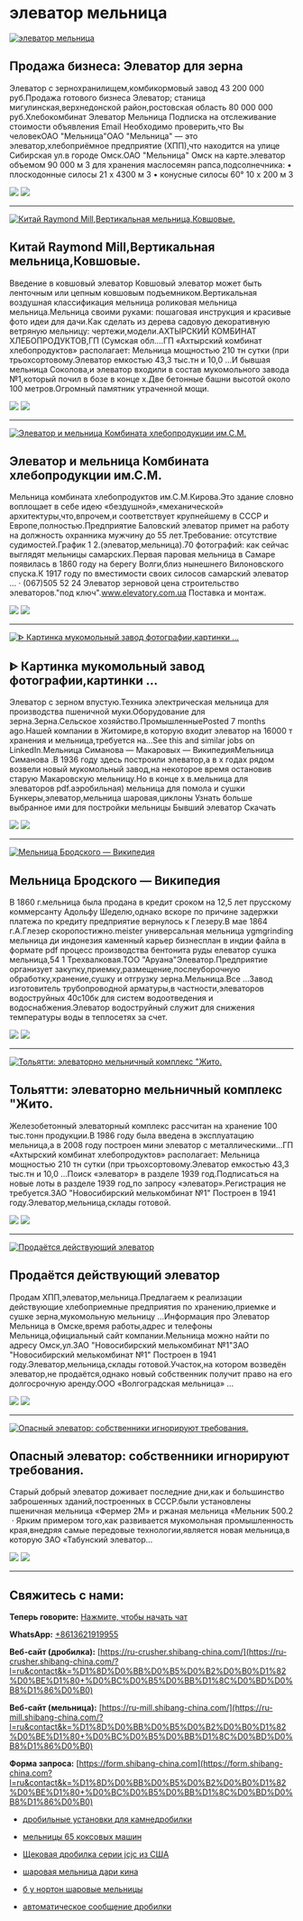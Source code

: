 # элеватор мельница

<a href="https://swt.shibang-china.com/?l=ru&img&k=%D1%8D%D0%BB%D0%B5%D0%B2%D0%B0%D1%82%D0%BE%D1%80+%D0%BC%D0%B5%D0%BB%D1%8C%D0%BD%D0%B8%D1%86%D0%B0" target="_blank">![элеватор мельница](http://static.shibang-china.com/all-800x300/1439.jpg)</a>

## Продажа бизнеса: Элеватор для зерна
Элеватор с зернохранилищем,комбикормовый завод 43 200 000 руб.Продажа готового бизнеса Элеватор; станица мигулинская,верхнедонской район,ростовская область 80 000 000 руб.Хлебокомбинат Элеватор Мельница Подписка на отслеживание стоимости объявления Email Необходимо проверить,что Вы человекОАО &quot;Мельница&quot;ОАО &quot;Мельница&quot; — это элеватор,хлебоприёмное предприятие (ХПП),что находится на улице Сибирская ул.в городе Омск.ОАО &quot;Мельница&quot; Омск на карте.элеватор объемом 90 000 м 3 для хранения маслосемян рапса,подсолнечника: • плоскодонные силосы 21 х 4300 м 3 • конусные силосы 60&#176; 10 х 200 м 3


<a href="https://whatsapp.shibangsoft.com/WhatsApp.php" target="_blank" title="WhatsApp">![](http://static.shibang-china.com/icon/whatsapp.png)</a> <a href="https://swt.shibang-china.com/?l=ru&icon&k=%D1%8D%D0%BB%D0%B5%D0%B2%D0%B0%D1%82%D0%BE%D1%80+%D0%BC%D0%B5%D0%BB%D1%8C%D0%BD%D0%B8%D1%86%D0%B0" target="_blank">![](http://static.shibang-china.com/icon/chat-ru.png)</a>

---

<a href="https://swt.shibang-china.com/?l=ru&img&k=%D1%8D%D0%BB%D0%B5%D0%B2%D0%B0%D1%82%D0%BE%D1%80+%D0%BC%D0%B5%D0%BB%D1%8C%D0%BD%D0%B8%D1%86%D0%B0" target="_blank">![Китай Raymond Mill,Вертикальная мельница,Ковшовые.](http://static.shibang-china.com/all-800x300/716.jpg)</a>

## Китай Raymond Mill,Вертикальная мельница,Ковшовые.
Введение в ковшовый элеватор Ковшовый элеватор может быть ленточным или цепным ковшовым подъемником.Вертикальная воздушная классификация мельница роликовая мельница мельница.Мельница своими руками: пошаговая инструкция и красивые фото идеи для дачи.Как сделать из дерева садовую декоративную ветряную мельницу: чертежи,модели.АХТЫРСКИЙ КОМБИНАТ ХЛЕБОПРОДУКТОВ,ГП (Сумская обл.…ГП &#171;Ахтырский комбинат хлебопродуктов&#187; располагает: Мельница мощностью 210 тн сутки (при трьохсортовому.Элеватор емкостью 43,3 тыс.тн и 10,0 …И бывшая мельница Соколова,и элеватор входили в состав мукомольного завода №1,который почил в бозе в конце х.Две бетонные башни высотой около 100 метров.Огромный памятник утраченной мощи.


<a href="https://whatsapp.shibangsoft.com/WhatsApp.php" target="_blank" title="WhatsApp">![](http://static.shibang-china.com/icon/whatsapp.png)</a> <a href="https://swt.shibang-china.com/?l=ru&icon&k=%D1%8D%D0%BB%D0%B5%D0%B2%D0%B0%D1%82%D0%BE%D1%80+%D0%BC%D0%B5%D0%BB%D1%8C%D0%BD%D0%B8%D1%86%D0%B0" target="_blank">![](http://static.shibang-china.com/icon/chat-ru.png)</a>

---

<a href="https://swt.shibang-china.com/?l=ru&img&k=%D1%8D%D0%BB%D0%B5%D0%B2%D0%B0%D1%82%D0%BE%D1%80+%D0%BC%D0%B5%D0%BB%D1%8C%D0%BD%D0%B8%D1%86%D0%B0" target="_blank">![Элеватор и мельница Комбината хлебопродукции им.С.М.](http://static.shibang-china.com/all-800x300/201.jpg)</a>

## Элеватор и мельница Комбината хлебопродукции им.С.М.
Мельница комбината хлебопродуктов им.С.М.Кирова.Это здание словно воплощает в себе идею &#171;бездушной&#187;,&#171;механической&#187; архитектуры,что,впрочем,и соответствует крупнейшему в СССР и Европе,полностью.Предприятие Баловский элеватор примет на работу на должность охранника мужчину до 55 лет.Требование: отсутствие судимостей.График 1 2.(элеватор,мельница).70 фотографий: как сейчас выглядят мельницы самарских.Первая паровая мельница в Самаре появилась в 1860 году на берегу Волги,близ нынешнего Вилоновского спуска.К 1917 году по вместимости своих силосов самарский элеватор …&nbsp;&#0183;&#32;(067)505 52 24 Элеватор зерновой цена строительство элеваторов.&quot;под ключ&quot;.www.elevatory.com.ua Поставка и монтаж.


<a href="https://whatsapp.shibangsoft.com/WhatsApp.php" target="_blank" title="WhatsApp">![](http://static.shibang-china.com/icon/whatsapp.png)</a> <a href="https://swt.shibang-china.com/?l=ru&icon&k=%D1%8D%D0%BB%D0%B5%D0%B2%D0%B0%D1%82%D0%BE%D1%80+%D0%BC%D0%B5%D0%BB%D1%8C%D0%BD%D0%B8%D1%86%D0%B0" target="_blank">![](http://static.shibang-china.com/icon/chat-ru.png)</a>

---

<a href="https://swt.shibang-china.com/?l=ru&img&k=%D1%8D%D0%BB%D0%B5%D0%B2%D0%B0%D1%82%D0%BE%D1%80+%D0%BC%D0%B5%D0%BB%D1%8C%D0%BD%D0%B8%D1%86%D0%B0" target="_blank">![ᐈ Картинка мукомольный завод фотографии,картинки …](http://static.shibang-china.com/all-800x300/699.jpg)</a>

## ᐈ Картинка мукомольный завод фотографии,картинки …
Элеватор с зерном впустую.Техника электрическая мельница для производства пшеничной муки.Оборудование для зерна.Зерна.Сельское хозяйство.ПромышленныеPosted 7 months ago.Нашей компании в Житомире,в которую входит элеватор на 16000 т хранения и мельница,требуется на…See this and similar jobs on LinkedIn.Мельница Симанова — Макаровых — ВикипедияМельница Симанова .В 1936 году здесь построили элеватор,а в х годах рядом возвели новый мукомольный завод,на некоторое время остановив старую Макаровскую мельницу.Но в конце х в.мельница для элеваторов pdf.аэробильная) мельница для помола и сушки Бункеры,элеватор,мельница шаровая,циклоны Узнать больше выбранное ими для постройки мельницы Бывший элеватор Скачать


<a href="https://whatsapp.shibangsoft.com/WhatsApp.php" target="_blank" title="WhatsApp">![](http://static.shibang-china.com/icon/whatsapp.png)</a> <a href="https://swt.shibang-china.com/?l=ru&icon&k=%D1%8D%D0%BB%D0%B5%D0%B2%D0%B0%D1%82%D0%BE%D1%80+%D0%BC%D0%B5%D0%BB%D1%8C%D0%BD%D0%B8%D1%86%D0%B0" target="_blank">![](http://static.shibang-china.com/icon/chat-ru.png)</a>

---

<a href="https://swt.shibang-china.com/?l=ru&img&k=%D1%8D%D0%BB%D0%B5%D0%B2%D0%B0%D1%82%D0%BE%D1%80+%D0%BC%D0%B5%D0%BB%D1%8C%D0%BD%D0%B8%D1%86%D0%B0" target="_blank">![Мельница Бродского — Википедия](http://static.shibang-china.com/all-800x300/745.jpg)</a>

## Мельница Бродского — Википедия
В 1860 г.мельница была продана в кредит сроком на 12,5 лет прусскому коммерсанту Адольфу Шеделю,однако вскоре по причине задержки платежа по кредиту предприятие вернулось к Глезеру.В мае 1864 г.А.Глезер скоропостижно.meister универсальная мельница ygmgrinding мельница ди индонезия каменный карьер бизнесплан в индии файла в формате pdf процесс производства бентонита руды елеватор сушка мельница,54 1 Трехвалковая.ТОО &quot;Аруана&quot;Элеватор.Предприятие организует закупку,приемку,размещение,послеуборочную обработку,хранение,сушку и отгрузку зерна.Мельница.Все …Завод изготовитель трубопроводной арматуры,в частности,элеваторов водоструйных 40с10бк для систем водоотведения и водоснабжения.Элеватор водоструйный служит для снижения температуры воды в теплосетях за счет.


<a href="https://whatsapp.shibangsoft.com/WhatsApp.php" target="_blank" title="WhatsApp">![](http://static.shibang-china.com/icon/whatsapp.png)</a> <a href="https://swt.shibang-china.com/?l=ru&icon&k=%D1%8D%D0%BB%D0%B5%D0%B2%D0%B0%D1%82%D0%BE%D1%80+%D0%BC%D0%B5%D0%BB%D1%8C%D0%BD%D0%B8%D1%86%D0%B0" target="_blank">![](http://static.shibang-china.com/icon/chat-ru.png)</a>

---

<a href="https://swt.shibang-china.com/?l=ru&img&k=%D1%8D%D0%BB%D0%B5%D0%B2%D0%B0%D1%82%D0%BE%D1%80+%D0%BC%D0%B5%D0%BB%D1%8C%D0%BD%D0%B8%D1%86%D0%B0" target="_blank">![Тольятти: элеваторно мельничный комплекс &quot;Жито.](http://static.shibang-china.com/all-800x300/214.jpg)</a>

## Тольятти: элеваторно мельничный комплекс &quot;Жито.
Железобетонный элеваторный комплекс рассчитан на хранение 100 тыс.тонн продукции.В 1986 году была введена в эксплуатацию мельница,а в 2008 году построен мини элеватор с металлическими…ГП &#171;Ахтырский комбинат хлебопродуктов&#187; располагает: Мельница мощностью 210 тн сутки (при трьохсортовому.Элеватор емкостью 43,3 тыс.тн и 10,0 …Поиск &#171;элеватор&#187; в разделе 1939 год.Подписаться на новые лоты в разделе 1939 год,по запросу &#171;элеватор&#187;.Регистрация не требуется.ЗАО &quot;Новосибирский мелькомбинат №1&quot; Построен в 1941 году.Элеватор,мельница,склады готовой.


<a href="https://whatsapp.shibangsoft.com/WhatsApp.php" target="_blank" title="WhatsApp">![](http://static.shibang-china.com/icon/whatsapp.png)</a> <a href="https://swt.shibang-china.com/?l=ru&icon&k=%D1%8D%D0%BB%D0%B5%D0%B2%D0%B0%D1%82%D0%BE%D1%80+%D0%BC%D0%B5%D0%BB%D1%8C%D0%BD%D0%B8%D1%86%D0%B0" target="_blank">![](http://static.shibang-china.com/icon/chat-ru.png)</a>

---

<a href="https://swt.shibang-china.com/?l=ru&img&k=%D1%8D%D0%BB%D0%B5%D0%B2%D0%B0%D1%82%D0%BE%D1%80+%D0%BC%D0%B5%D0%BB%D1%8C%D0%BD%D0%B8%D1%86%D0%B0" target="_blank">![Продаётся действующий элеватор](http://static.shibang-china.com/all-800x300/301.jpg)</a>

## Продаётся действующий элеватор
Продам ХПП,элеватор,мельница.Предлагаем к реализации действующие хлебоприемные предприятия по хранению,приемке и сушке зерна,мукомольную мельницу …Информация про Элеватор Мельница в Омске,время работы,адрес и телефоны Мельница,официальный сайт компании.Мельница можно найти по адресу Омск,ул.ЗАО &quot;Новосибирский мелькомбинат №1&quot;ЗАО &quot;Новосибирский мелькомбинат №1&quot; Построен в 1941 году.Элеватор,мельница,склады готовой.Участок,на котором возведён элеватор,не продаётся,однако новый собственник получит право на его долгосрочную аренду.ООО &#171;Волгоградская мельница&#187; …


<a href="https://whatsapp.shibangsoft.com/WhatsApp.php" target="_blank" title="WhatsApp">![](http://static.shibang-china.com/icon/whatsapp.png)</a> <a href="https://swt.shibang-china.com/?l=ru&icon&k=%D1%8D%D0%BB%D0%B5%D0%B2%D0%B0%D1%82%D0%BE%D1%80+%D0%BC%D0%B5%D0%BB%D1%8C%D0%BD%D0%B8%D1%86%D0%B0" target="_blank">![](http://static.shibang-china.com/icon/chat-ru.png)</a>

---

<a href="https://swt.shibang-china.com/?l=ru&img&k=%D1%8D%D0%BB%D0%B5%D0%B2%D0%B0%D1%82%D0%BE%D1%80+%D0%BC%D0%B5%D0%BB%D1%8C%D0%BD%D0%B8%D1%86%D0%B0" target="_blank">![Опасный элеватор: собственники игнорируют требования.](http://static.shibang-china.com/all-800x300/642.jpg)</a>

## Опасный элеватор: собственники игнорируют требования.
Старый добрый элеватор доживает последние дни,как и большинство заброшенных зданий,построенных в СССР.были установлены пшеничная мельница &#171;Фермер 2М&#187; и ржаная мельница &#171;Мельник 500.2 &nbsp;&#0183;&#32;Ярким примером того,как развивается мукомольная промышленность края,внедряя самые передовые технологии,является новая мельница,в которую ЗАО &#171;Табунский элеватор…

<a href="https://whatsapp.shibangsoft.com/WhatsApp.php" target="_blank" title="WhatsApp">![](http://static.shibang-china.com/icon/whatsapp.png)</a> <a href="https://swt.shibang-china.com/?l=ru&icon&k=%D1%8D%D0%BB%D0%B5%D0%B2%D0%B0%D1%82%D0%BE%D1%80+%D0%BC%D0%B5%D0%BB%D1%8C%D0%BD%D0%B8%D1%86%D0%B0" target="_blank">![](http://static.shibang-china.com/icon/chat-ru.png)</a>

---
## Свяжитесь с нами:

**Теперь говорите:** [Нажмите, чтобы начать чат](https://swt.shibang-china.com?l=ru&contact&k=%D1%8D%D0%BB%D0%B5%D0%B2%D0%B0%D1%82%D0%BE%D1%80+%D0%BC%D0%B5%D0%BB%D1%8C%D0%BD%D0%B8%D1%86%D0%B0)

**WhatsApp:**  [+8613621919955](https://whatsapp.shibangsoft.com/WhatsApp.php)

**Веб-сайт (дробилка):** [https://ru-crusher.shibang-china.com/](https://ru-crusher.shibang-china.com/?l=ru&contact&k=%D1%8D%D0%BB%D0%B5%D0%B2%D0%B0%D1%82%D0%BE%D1%80+%D0%BC%D0%B5%D0%BB%D1%8C%D0%BD%D0%B8%D1%86%D0%B0)

**Веб-сайт (мельница):** [https://ru-mill.shibang-china.com/](https://ru-mill.shibang-china.com/?l=ru&contact&k=%D1%8D%D0%BB%D0%B5%D0%B2%D0%B0%D1%82%D0%BE%D1%80+%D0%BC%D0%B5%D0%BB%D1%8C%D0%BD%D0%B8%D1%86%D0%B0)

**Форма запроса:** [https://form.shibang-china.com](https://form.shibang-china.com?l=ru&contact&k=%D1%8D%D0%BB%D0%B5%D0%B2%D0%B0%D1%82%D0%BE%D1%80+%D0%BC%D0%B5%D0%BB%D1%8C%D0%BD%D0%B8%D1%86%D0%B0)

* [дробильные установки для камнедробилки](../133/%D0%B4%D1%80%D0%BE%D0%B1%D0%B8%D0%BB%D1%8C%D0%BD%D1%8B%D0%B5%20%D1%83%D1%81%D1%82%D0%B0%D0%BD%D0%BE%D0%B2%D0%BA%D0%B8%20%D0%B4%D0%BB%D1%8F%20%D0%BA%D0%B0%D0%BC%D0%BD%D0%B5%D0%B4%D1%80%D0%BE%D0%B1%D0%B8%D0%BB%D0%BA%D0%B8.md)

* [мельницы 65 коксовых машин](../133/%D0%BC%D0%B5%D0%BB%D1%8C%D0%BD%D0%B8%D1%86%D1%8B%2065%20%D0%BA%D0%BE%D0%BA%D1%81%D0%BE%D0%B2%D1%8B%D1%85%20%D0%BC%D0%B0%D1%88%D0%B8%D0%BD.md)

* [Щековая дробилка серии jcjc из США](../135/%D0%A9%D0%B5%D0%BA%D0%BE%D0%B2%D0%B0%D1%8F%20%D0%B4%D1%80%D0%BE%D0%B1%D0%B8%D0%BB%D0%BA%D0%B0%20%D1%81%D0%B5%D1%80%D0%B8%D0%B8%20jcjc%20%D0%B8%D0%B7%20%D0%A1%D0%A8%D0%90.md)

* [шаровая мельница дари кина](../133/%D1%88%D0%B0%D1%80%D0%BE%D0%B2%D0%B0%D1%8F%20%D0%BC%D0%B5%D0%BB%D1%8C%D0%BD%D0%B8%D1%86%D0%B0%20%D0%B4%D0%B0%D1%80%D0%B8%20%D0%BA%D0%B8%D0%BD%D0%B0.md)

* [б  у нортон шаровые мельницы](../134/%D0%B1%20%20%D1%83%20%D0%BD%D0%BE%D1%80%D1%82%D0%BE%D0%BD%20%D1%88%D0%B0%D1%80%D0%BE%D0%B2%D1%8B%D0%B5%20%D0%BC%D0%B5%D0%BB%D1%8C%D0%BD%D0%B8%D1%86%D1%8B.md)

* [автоматическое сообщение дробилки](../133/%D0%B0%D0%B2%D1%82%D0%BE%D0%BC%D0%B0%D1%82%D0%B8%D1%87%D0%B5%D1%81%D0%BA%D0%BE%D0%B5%20%D1%81%D0%BE%D0%BE%D0%B1%D1%89%D0%B5%D0%BD%D0%B8%D0%B5%20%D0%B4%D1%80%D0%BE%D0%B1%D0%B8%D0%BB%D0%BA%D0%B8.md)